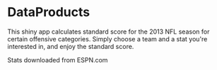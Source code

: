 DataProducts
============
This shiny app calculates standard score for the 2013 NFL season for certain offensive categories. Simply choose a 
team and a stat you're interested in, and enjoy the standard score.

Stats downloaded from ESPN.com
